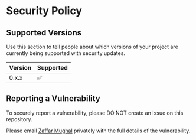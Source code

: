 # Security Policy

## Supported Versions

Use this section to tell people about which versions of your project are
currently being supported with security updates.

| Version | Supported          |
| ------- | ------------------ |
| 0.x.x   | :white_check_mark: |

## Reporting a Vulnerability

To securely report a vulnerability, please DO NOT create an Issue on this repository.

Please email [Zaffar Mughal][zmughal] privately with the full details of
the vulnerability.

[zmughal]: mailto:z.mughal1@lancaster.ac.uk
